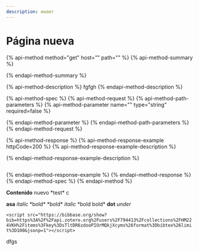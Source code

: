 ```yaml
---
description: ewaer
---
```


# Página nueva

{% api-method method="get" host="" path="" %}
{% api-method-summary %}

{% endapi-method-summary %}

{% api-method-description %}
fgfgh
{% endapi-method-description %}

{% api-method-spec %}
{% api-method-request %}
{% api-method-path-parameters %}
{% api-method-parameter name="" type="string" required=false %}

{% endapi-method-parameter %}
{% endapi-method-path-parameters %}
{% endapi-method-request %}

{% api-method-response %}
{% api-method-response-example httpCode=200 %}
{% api-method-response-example-description %}

{% endapi-method-response-example-description %}

```

```
{% endapi-method-response-example %}
{% endapi-method-response %}
{% endapi-method-spec %}
{% endapi-method %}

**Contenido** nuevo \*test\* c

**asa**    _italic_   \*bold\* \*bold\* _italic_ \*bold  bold\* **dot**   _under_ 

 `<script src="https://bibbase.org/show?bib=https%3A%2F%2Fapi.zotero.org%2Fusers%2F794413%2Fcollections%2FHM224VKH%2Fitems%3Fkey%3DsTltDR6zdooPIOrMQkjXcyms%26format%3Dbibtex%26limit%3D100&jsonp=1"></script>`

dfgs



